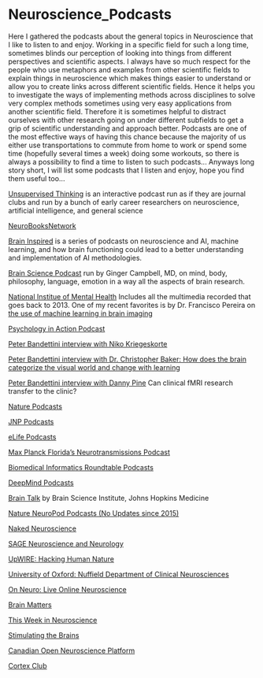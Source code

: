 # Neuroscience_Podcasts

Here I gathered the podcasts about the general topics in Neuroscience that I like to listen to and enjoy. Working in a specific field for such a long time, sometimes blinds our perception of looking into things from different perspectives and scientific aspects. I always have so much respect for the people who use metaphors and examples from other scientific fields to explain things in neuroscience which makes things easier to understand or allow you to create links across different scientific fields. Hence it helps you to investigate the ways of implementing methods across disciplines to solve very complex methods sometimes using very easy applications from another scientific field. Therefore it is sometimes helpful to distract ourselves with other research going on under different subfields to get a grip of scientific understanding and approach better. Podcasts are one of the most effective ways of having this chance because the majority of us either use transportations to commute from home to work or spend some time (hopefully several times a week) doing some workouts, so there is always a possibility to find a time to listen to such podcasts... Anyways long story short, I will list some podcasts that I listen and enjoy, hope you find them useful too...

[Unsupervised Thinking](http://unsupervisedthinkingpodcast.blogspot.com/) is an interactive podcast run as if they are journal clubs and run by a bunch of early career researchers on neuroscience, artificial intelligence, and general science

[NeuroBooksNetwork](https://twitter.com/NewBooksNetwork)

[Brain Inspired](https://braininspired.co/podcast/) is a series of podcasts on neuroscience and AI, machine learning, and how brain functioning could lead to a better understanding and implementation of AI methodologies. 


[Brain Science Podcast](http://brainsciencepodcast.com/) run by Ginger Campbell, MD, on mind, body, philosophy, language, emotion in a way all the aspects of brain research. 


[National Institue of Mental Health](https://www.nimh.nih.gov/news/media/2019/.shtml) Includes all the multimedia recorded that goes back to 2013. One of my recent favorites is by Dr. Francisco Pereira on [the use of machine learning in brain imaging](https://www.nimh.nih.gov/news/media/2019/francisco-pereira-brain-imaging.shtml)


[Psychology in Action Podcast](https://www.psychologyinaction.org/podcasts) 


[Peter Bandettini interview with Niko Kriegeskorte](https://www.dropbox.com/s/6t280qnkx1phcj6/Niko%20Kriegeskorte%20-%20Podcast%203.mp3?dl=0)



[Peter Bandettini interview with Dr. Christopher Baker: How does the brain categorize the visual world and change with learning](https://www.nimh.nih.gov/news/media/2019/dr-christopher-baker-how-does-the-brain-categorize-the-visual-world-and-change-with-learning.shtml)

[Peter Bandettini interview with Danny Pine](https://www.nimh.nih.gov/news/media/2019/danny-pine-md-can-clinical-fmri-research-transfer-to-the-clinic.shtml) Can clinical fMRI research transfer to the clinic?

[Nature Podcasts](https://www.nature.com/nature/articles?type=nature-podcast)

[JNP Podcasts](https://jneurophysiol.podbean.com/)

[eLife Podcasts](https://elifesciences.org/podcast)

[Max Planck Florida’s Neurotransmissions Podcast](https://mpfi.org/news-media/podcast/)

[Biomedical Informatics Roundtable Podcasts](http://bmipodcast.org/)

[DeepMind Podcasts](https://deepmind.com/blog/article/welcome-to-the-deepmind-podcast)

[Brain Talk](https://www.brainscienceinstitute.org/brain_talk) by Brain Science Institute, Johns Hopkins Medicine


[Nature NeuroPod Podcasts (No Updates since 2015)](https://player.fm/series/neuropod-9886)

[Naked Neuroscience](https://player.fm/series/naked-neuroscience-from-the-naked-scientists-1335805)

[SAGE Neuroscience and Neurology](https://player.fm/series/sage-neuroscience-and-neurology)

[UpWIRE: Hacking Human Nature](https://player.fm/series/upwire-hacking-human-nature)

[University of Oxford: Nuffield Department of Clinical Neurosciences](https://podcasts.ox.ac.uk/keywords/neuroscience)

[On Neuro: Live Online Neuroscience](https://www.onneuro.com/past-speakers)

[Brain Matters](https://podcasts.apple.com/sk/podcast/brain-matters/id730239508)

[This Week in Neuroscience](https://www.microbe.tv/twin/)

[Stimulating the Brains](http://stimulatingbrains.org/)

[Canadian Open Neuroscience Platform](https://conp.ca/podcasts/page/1/)

[Cortex Club](https://podcasts.ox.ac.uk/series/cortexcast-neuroscience-podcast)
